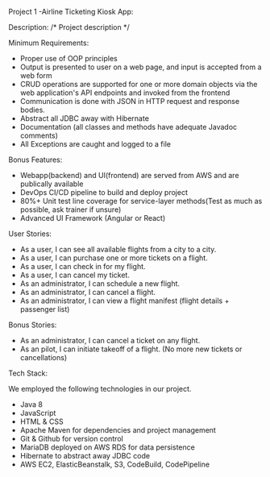 Project 1 -Airline Ticketing Kiosk App: 

Description:
/* Project description */


Minimum Requirements:
    
- Proper use of OOP principles
- Output is presented to user on a web page, and input is accepted from a web form
- CRUD operations are supported for one or more domain objects via the web application's API endpoints and invoked from the frontend
- Communication is done with JSON in HTTP request and response bodies.
- Abstract all JDBC away with Hibernate
- Documentation (all classes and methods have adequate Javadoc comments)
- All Exceptions are caught and logged to a file

Bonus Features:

- Webapp(backend) and UI(frontend) are served from AWS and are publically available
- DevOps CI/CD pipeline to build and deploy project
- 80%+ Unit test line coverage for service-layer methods(Test as much as possible, ask trainer if unsure)
- Advanced UI Framework (Angular or React)

User Stories:

- As a user, I can see all available flights from a city to a city.
- As a user, I can purchase one or more tickets on a flight.
- As a user, I can check in for my flight.
- As a user, I can cancel my ticket.
- As an administrator, I can schedule a new flight.
- As an administrator, I can cancel a flight.
- As an administrator, I can view a flight manifest (flight details + passenger list)

Bonus Stories:

- As an administrator, I can cancel a ticket on any flight.
- As an pilot, I can initiate takeoff of a flight. (No more new tickets or cancellations)

Tech Stack:

We employed the following technologies in our project.

- Java 8
- JavaScript
- HTML & CSS
- Apache Maven for dependencies and project management
- Git & Github for version control
- MariaDB deployed on AWS RDS for data persistence
- Hibernate to abstract away JDBC code
- AWS EC2, ElasticBeanstalk, S3, CodeBuild, CodePipeline
